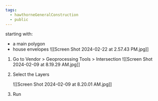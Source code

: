 ```yaml
---
tags:
  - hawthorneGeneralConstruction
  - public
---
```

starting with:
- a main polygon
- house envelopes
  ![[Screen Shot 2024-02-22 at 2.57.43 PM.jpg]]

1. Go to Vendor > Geoprocessing Tools > Intersection
   ![[Screen Shot 2024-02-09 at 8.19.29 AM.jpg]]
2. Select the Layers
   
   ![[Screen Shot 2024-02-09 at 8.20.01 AM.jpg]]
3. Run